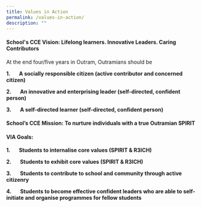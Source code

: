 ```yaml
---
title: Values in Action
permalink: /values-in-action/
description: ""
---
```

#### **School's CCE Vision: Lifelong learners. Innovative Leaders. Caring Contributors**

At the end four/five years in Outram, Outramians should be

**1.       A socially responsible citizen (active contributor and concerned citizen)**

**2.       An innovative and enterprising leader (self-directed, confident person)**

**3.       A self-directed learner (self-directed, confident person)**



#### **School’s CCE Mission: To nurture individuals with a true Outramian SPIRIT**



#### **VIA Goals:**

**1.       Students to internalise core values (SPIRIT & R3ICH)**

**2.       Students to exhibit core values (SPIRIT & R3ICH)**

**3.       Students to contribute to school and community through active citizenry**

**4.       Students to become effective confident leaders who are able to self-initiate and organise programmes for fellow students**